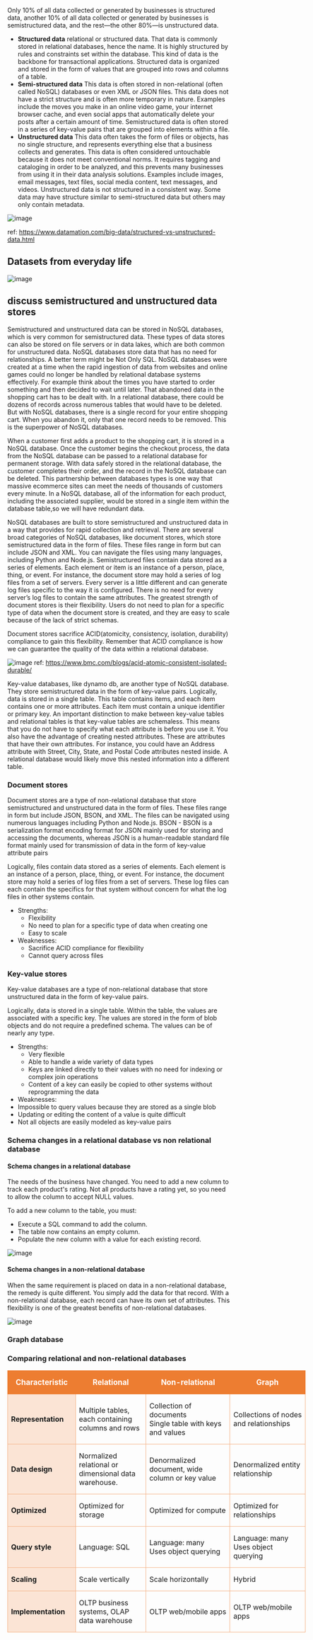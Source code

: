 Only 10% of all data collected or generated by businesses is structured data, another 10% of all data collected or generated by businesses is semistructured data, and the rest—the other 80%—is unstructured data.

- **Structured data**
relational or structured data. That data is commonly stored in relational databases, hence the name. It is highly structured by rules and constraints set within the database. 
This kind of data is the backbone for transactional applications. Structured data is organized and stored in the form of values that are grouped into rows and columns of a table.
- **Semi-structured data**
This data is often stored in non-relational (often called NoSQL) databases or even XML or JSON files. This data does not have a strict structure and is often more temporary 
in nature. Examples include the moves you make in an online video game, your internet browser cache, and even social apps that automatically delete your posts after a certain
amount of time. Semistructured data is often stored in a series of key-value pairs that are grouped into elements within a file.
- **Unstructured data**
This data often takes the form of files or objects, has no single structure, and represents everything else that a business collects and generates. This data is often considered
untouchable because it does not meet conventional norms. It requires tagging and cataloging in order to be analyzed, and this prevents many businesses from using it in their data
analysis solutions. Examples include images, email messages, text files, social media content, text messages, and videos. Unstructured data is not structured in a consistent way. Some data may have structure similar to semi-structured data but others may only contain metadata.

![image](https://user-images.githubusercontent.com/52529498/141729500-b1b91c1b-dee5-49b6-aeb4-455c04c89d90.png)

ref: https://www.datamation.com/big-data/structured-vs-unstructured-data.html

## Datasets from everyday life
![image](https://user-images.githubusercontent.com/52529498/141729744-a1a748fa-3c4a-4793-9834-8ffa72d0f500.png)


## discuss semistructured and unstructured data stores
Semistructured and unstructured data can be stored in NoSQL databases, which is very common for semistructured data. These types of data stores can also be stored on file servers or in data lakes, which are both common for unstructured data. NoSQL databases store data that has no need for relationships. A better term might be Not Only SQL. NoSQL databases were created at a time when the rapid ingestion of data from websites and online games could no longer be handled by relational database systems effectively. For example  think about the times you have started to order something and then decided to wait until later. That abandoned data in the shopping cart has to be dealt with. In a relational database, there could be dozens of records across numerous tables that would have to be deleted. But with NoSQL databases, there is a single record for your entire shopping cart. When you abandon it, only that one record needs to be removed. This is the superpower of NoSQL databases.

When a customer first adds a product to the shopping cart, it is stored in a NoSQL database. Once the customer begins the checkout process, the data from the NoSQL database can be passed to a relational database for permanent storage. With data safely stored in the relational database, the customer completes their order, and the record in the NoSQL database can be deleted. This partnership between databases types is one way that massive ecommerce sites can meet the needs of thousands of customers every minute. In a NoSQL database, all of the information for each product, including the associated supplier, would be stored in a single item within the database table,so  we will have redundant data.

NoSQL databases are built to store semistructured and unstructured data in a way that provides for rapid collection and retrieval. There are several broad categories of NoSQL databases, like document stores, which store semistructured data in the form of files. These files range in form but can include JSON and XML. You can navigate the files using many languages, including Python and Node.js. Semistructured files contain data stored as a series of elements. Each element or item is an instance of a person, place, thing, or event. For instance, the document store may hold a series of log files from a set of servers. Every server is a little different and can generate log files specific to the way it is configured. There is no need for every server’s log files to contain the same attributes. The greatest strength of document stores is their flexibility. Users do not need to plan for a specific type of data when the document store is created, and they are easy to scale because of the lack of strict schemas.

Document stores sacrifice ACID(atomicity, consistency, isolation, durability) compliance to gain this flexibility. Remember that ACID compliance is how we can guarantee the quality of the data within a relational database.

![image](https://user-images.githubusercontent.com/52529498/149370474-e371893a-c096-40b2-96a8-214230af7bac.png)
ref: https://www.bmc.com/blogs/acid-atomic-consistent-isolated-durable/

Key-value databases, like dynamo db, are another type of NoSQL database. They store semistructured data in the form of key-value pairs. Logically, data is stored in a single table. This table contains items, and each item contains one or more attributes. Each item must contain a unique identifier or primary key.
An important distinction to make between key-value tables and relational tables is that key-value tables are schemaless. This means that you do not have to specify what each attribute is before you use it. You also have the advantage of creating nested attributes. These are attributes that have their own attributes. For instance, you could have an Address attribute with Street, City, State, and Postal Code attributes nested inside. A relational database would likely move this nested information into a different table.

### Document stores
Document stores are a type of non-relational database that store semistructured and unstructured data in the form of files. These files range in form but include JSON, BSON, and XML. The files can be navigated using numerous languages including Python and Node.js. BSON - BSON is a serialization format encoding format for JSON mainly used for storing and accessing the documents, whereas JSON is a human-readable standard file format mainly used for transmission of data in the form of key-value attribute pairs

Logically, files contain data stored as a series of elements. Each element is an instance of a person, place, thing, or event. For instance, the document store may hold a series of log files from a set of servers. These log files can each contain the specifics for that system without concern for what the log files in other systems contain.

- Strengths:
  - Flexibility
  - No need to plan for a specific type of data when creating one
  - Easy to scale
- Weaknesses:
  - Sacrifice ACID compliance for flexibility
  - Cannot query across files

### Key-value stores
Key-value databases are a type of non-relational database that store unstructured data in the form of key-value pairs.

Logically, data is stored in a single table. Within the table, the values are associated with a specific key. The values are stored in the form of blob objects and do not require a predefined schema. The values can be of nearly any type.

- Strengths: 
  - Very flexible
  - Able to handle a wide variety of data types
  - Keys are linked directly to their values with no need for indexing or complex join operations
  - Content of a key can easily be copied to other systems without reprogramming the data
- Weaknesses: 
 - Impossible to query values because they are stored as a single blob
 - Updating or editing the content of a value is quite difficult
 - Not all objects are easily modeled as key-value pairs

### Schema changes in a relational database vs non relational database

#### Schema changes in a relational database
The needs of the business have changed. You need to add a new column to track each product's rating. Not all products have a rating yet, so you need to allow the column to accept NULL values.

To add a new column to the table, you must:
- Execute a SQL command to add the column.
- The table now contains an empty column.
- Populate the new column with a value for each existing record.

![image](https://user-images.githubusercontent.com/52529498/141931571-e27a5712-e36f-473a-ae66-979374e0d731.png)

#### Schema changes in a non-relational database
When the same requirement is placed on data in a non-relational database, the remedy is quite different. You simply add the data for that record.
With a non-relational database, each record can have its own set of attributes. This flexibility is one of the greatest benefits of non-relational databases.

![image](https://user-images.githubusercontent.com/52529498/141931722-c0c69fdc-5dc6-484c-b2df-5daedebfb6ba.png)

### Graph database


### Comparing relational and non-relational databases
<table style="width:506.05pt;border-collapse:collapse;border:none;"><tbody><tr><td style="width:107.75pt;border:solid #ED7D31 1.0pt;border-right:none;background:#ED7D31;padding:0in 5.4pt 0in 5.4pt;height:22.0pt;"><p style="text-align:center;"><strong><span style="color:rgb(255, 255, 255);font-size:17px;">Characteristic</span></strong></p></td><td style="width:121.25pt;border-top:solid #ED7D31 1.0pt;border-left:none;border-bottom:solid #ED7D31 1.0pt;border-right:none;background:#ED7D31;padding:0in 5.4pt 0in 5.4pt;height:22.0pt;"><p style="text-align:center;"><span style="font-size:17px;"><span style="color:rgb(255, 255, 255);"><strong>Relational</strong></span></span></p></td><td style="width:148.5pt;border-top:solid #ED7D31 1.0pt;border-left:none;border-bottom:solid #ED7D31 1.0pt;border-right:none;background:#ED7D31;padding:0in 5.4pt 0in 5.4pt;height:22.0pt;"><p style="text-align:center;"><span style="font-size:17px;"><span style="color:rgb(255, 255, 255);"><strong>Non-relational</strong></span></span></p></td><td style="width:128.55pt;border:solid #ED7D31 1.0pt;border-left:none;background:#ED7D31;padding:0in 5.4pt 0in 5.4pt;height:22.0pt;"><p style="text-align:center;"><strong><span style="color:rgb(255, 255, 255);font-size:17px;">Graph</span></strong></p></td></tr><tr><td style="width:107.75pt;border:solid #F4B083 1.0pt;border-top:none;background:#FBE4D5;padding:0in 5.4pt 0in 5.4pt;height:.2in;"><p><strong>Representation</strong></p></td><td style="width:121.25pt;border-top:none;border-left:none;border-bottom:solid #F4B083 1.0pt;border-right:solid #F4B083 1.0pt;padding:0in 5.4pt 0in 5.4pt;height:.2in;"><p>Multiple tables, each containing columns and rows</p></td><td style="width:148.5pt;border-top:none;border-left:none;border-bottom:solid #F4B083 1.0pt;border-right:solid #F4B083 1.0pt;padding:0in 5.4pt 0in 5.4pt;height:.2in;"><p>Collection of documents<br>Single table with keys and values</p></td><td style="width:128.55pt;border-top:none;border-left:none;border-bottom:solid #F4B083 1.0pt;border-right:solid #F4B083 1.0pt;padding:0in 5.4pt 0in 5.4pt;height:.2in;"><p>Collections of nodes and relationships</p></td></tr><tr><td style="width:107.75pt;border:solid #F4B083 1.0pt;border-top:none;background:#FBE4D5;padding:0in 5.4pt 0in 5.4pt;height:.2in;"><p><strong>Data&nbsp;</strong><strong>design</strong></p></td><td style="width:121.25pt;border-top:none;border-left:none;border-bottom:solid #F4B083 1.0pt;border-right:solid #F4B083 1.0pt;padding:0in 5.4pt 0in 5.4pt;height:.2in;"><p>Normalized relational or dimensional data warehouse.</p></td><td style="width:148.5pt;border-top:none;border-left:none;border-bottom:solid #F4B083 1.0pt;border-right:solid #F4B083 1.0pt;padding:0in 5.4pt 0in 5.4pt;height:.2in;"><p>Denormalized document, wide column or key value</p></td><td style="width:128.55pt;border-top:none;border-left:none;border-bottom:solid #F4B083 1.0pt;border-right:solid #F4B083 1.0pt;padding:0in 5.4pt 0in 5.4pt;height:.2in;"><p>Denormalized entity relationship</p></td></tr><tr><td style="width:107.75pt;border:solid #F4B083 1.0pt;border-top:none;background:#FBE4D5;padding:0in 5.4pt 0in 5.4pt;height:.2in;"><p><strong>Optimized</strong></p></td><td style="width:121.25pt;border-top:none;border-left:none;border-bottom:solid #F4B083 1.0pt;border-right:solid #F4B083 1.0pt;padding:0in 5.4pt 0in 5.4pt;height:.2in;"><p>Optimized for storage</p></td><td style="width:148.5pt;border-top:none;border-left:none;border-bottom:solid #F4B083 1.0pt;border-right:solid #F4B083 1.0pt;padding:0in 5.4pt 0in 5.4pt;height:.2in;"><p>Optimized for compute</p></td><td style="width:128.55pt;border-top:none;border-left:none;border-bottom:solid #F4B083 1.0pt;border-right:solid #F4B083 1.0pt;padding:0in 5.4pt 0in 5.4pt;height:.2in;"><p>Optimized for relationships</p></td></tr><tr><td style="width:107.75pt;border:solid #F4B083 1.0pt;border-top:none;background:#FBE4D5;padding:0in 5.4pt 0in 5.4pt;height:.2in;"><p><strong>Query&nbsp;</strong><strong>style</strong></p></td><td style="width:121.25pt;border-top:none;border-left:none;border-bottom:solid #F4B083 1.0pt;border-right:solid #F4B083 1.0pt;padding:0in 5.4pt 0in 5.4pt;height:.2in;"><p>Language: SQL</p></td><td style="width:148.5pt;border-top:none;border-left:none;border-bottom:solid #F4B083 1.0pt;border-right:solid #F4B083 1.0pt;padding:0in 5.4pt 0in 5.4pt;height:.2in;"><p>Language: many<br>Uses object querying</p></td><td style="width:128.55pt;border-top:none;border-left:none;border-bottom:solid #F4B083 1.0pt;border-right:solid #F4B083 1.0pt;padding:0in 5.4pt 0in 5.4pt;height:.2in;"><p>Language: many<br>Uses object querying</p></td></tr><tr><td style="width:107.75pt;border:solid #F4B083 1.0pt;border-top:none;background:#FBE4D5;padding:0in 5.4pt 0in 5.4pt;height:.2in;"><p><strong>Scaling</strong></p></td><td style="width:121.25pt;border-top:none;border-left:none;border-bottom:solid #F4B083 1.0pt;border-right:solid #F4B083 1.0pt;padding:0in 5.4pt 0in 5.4pt;height:.2in;"><p>Scale vertically</p></td><td style="width:148.5pt;border-top:none;border-left:none;border-bottom:solid #F4B083 1.0pt;border-right:solid #F4B083 1.0pt;padding:0in 5.4pt 0in 5.4pt;height:.2in;"><p>Scale horizontally</p></td><td style="width:128.55pt;border-top:none;border-left:none;border-bottom:solid #F4B083 1.0pt;border-right:solid #F4B083 1.0pt;padding:0in 5.4pt 0in 5.4pt;height:.2in;"><p>Hybrid</p></td></tr><tr><td style="width:107.75pt;border:solid #F4B083 1.0pt;border-top:none;background:#FBE4D5;padding:0in 5.4pt 0in 5.4pt;height:.2in;"><p><strong>Implementation</strong></p></td><td style="width:121.25pt;border-top:none;border-left:none;border-bottom:solid #F4B083 1.0pt;border-right:solid #F4B083 1.0pt;padding:0in 5.4pt 0in 5.4pt;height:.2in;"><p>OLTP business systems, OLAP data warehouse</p></td><td style="width:148.5pt;border-top:none;border-left:none;border-bottom:solid #F4B083 1.0pt;border-right:solid #F4B083 1.0pt;padding:0in 5.4pt 0in 5.4pt;height:.2in;"><p>OLTP web/mobile apps</p></td><td style="width:128.55pt;border-top:none;border-left:none;border-bottom:solid #F4B083 1.0pt;border-right:solid #F4B083 1.0pt;padding:0in 5.4pt 0in 5.4pt;height:.2in;"><p>OLTP web/mobile apps</p></td></tr></tbody></table>









